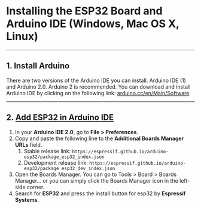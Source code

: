 # Installing the ESP32 Board and Arduino IDE (Windows, Mac OS X, Linux)

---
## 1. Install Arduino
There are two versions of the Arduino IDE you can install: Arduino IDE (1) and Arduino 2.0. Arduino 2 is recommended.
You can download and install Arduino IDE by clicking on the following link: [arduino.cc/en/Main/Software](https://arduino.cc/en/Main/Software)

---
## 2. [Add ESP32 in Arduino IDE](https://espressif-docs.readthedocs-hosted.com/projects/arduino-esp32/en/latest/installing.html)
1. In your **Arduino IDE 2.0**, go to **File > Preferences**.
2. Copy and paste the following line to the **Additional Boards Manager URLs** field.
   1. Stable release link: `https://espressif.github.io/arduino-esp32/package_esp32_index.json`
   2. Development release link: `https://espressif.github.io/arduino-esp32/package_esp32_dev_index.json`
3. Open the Boards Manager. You can go to Tools > Board > Boards Manager… or you can simply click the Boards Manager icon in the left-side corner.
4. Search for **ESP32** and press the install button for esp32 by **Espressif Systems**.

